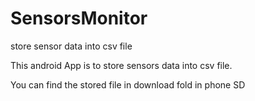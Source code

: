 # SensorsMonitor
store sensor data into csv file

This android App is to store sensors data into csv file.

You can find the stored file in download fold in phone  SD
